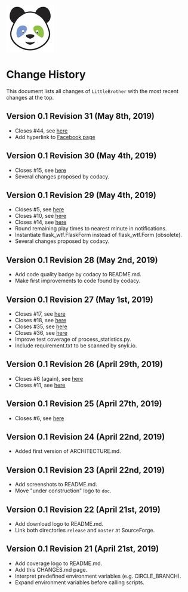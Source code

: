 ![LittleBrother-Logo](little_brother/static/icons/icon_baby-panda_128x128.png)

# Change History 

This document lists all changes of `LittleBrother` with the most recent changes at the top.

## Version 0.1 Revision 31 (May 8th, 2019)

*   Closes #44, see [here](https://github.com/marcus67/little_brother/issues/44)
*   Add hyperlink to [Facebook page](https://www.facebook.com/littlebrotherdebian/)

## Version 0.1 Revision 30 (May 4th, 2019)

*   Closes #15, see [here](https://github.com/marcus67/little_brother/issues/15)
*   Several changes proposed by codacy.

## Version 0.1 Revision 29 (May 4th, 2019)

*   Closes #5, see [here](https://github.com/marcus67/little_brother/issues/5)
*   Closes #10, see [here](https://github.com/marcus67/little_brother/issues/10)
*   Closes #14, see [here](https://github.com/marcus67/little_brother/issues/10)
*   Round remaining play times to nearest minute in notifications.
*   Instantiate flask_wtf.FlaskForm instead of flask_wtf.Form (obsolete).
*   Several changes proposed by codacy.
  
## Version 0.1 Revision 28 (May 2nd, 2019)

  * Add code quality badge by codacy to README.md.
  * Make first improvements to code found by codacy.

## Version 0.1 Revision 27 (May 1st, 2019)

  * Closes #17, see [here](https://github.com/marcus67/little_brother/issues/17)
  * Closes #18, see [here](https://github.com/marcus67/little_brother/issues/18)
  * Closes #35, see [here](https://github.com/marcus67/little_brother/issues/35)
  * Closes #36, see [here](https://github.com/marcus67/little_brother/issues/36)
  * Improve test coverage of process_statistics.py.
  * Include requirement.txt to be scanned by snyk.io.

## Version 0.1 Revision 26 (April 29th, 2019)

  * Closes #6 (again), see [here](https://github.com/marcus67/little_brother/issues/6)
  * Closes #11, see [here](https://github.com/marcus67/little_brother/issues/11)

## Version 0.1 Revision 25 (April 27th, 2019)

  * Closes #6, see [here](https://github.com/marcus67/little_brother/issues/6)

## Version 0.1 Revision 24 (April 22nd, 2019)

  * Added first version of ARCHITECTURE.md.

## Version 0.1 Revision 23 (April 22nd, 2019)

  * Add screenshots to README.md.
  * Move "under construction" logo to `doc`.

## Version 0.1 Revision 22 (April 21st, 2019)

  * Add download logo to README.md.
  * Link both directories `release` and `master` at SourceForge.

## Version 0.1 Revision 21 (April 21st, 2019)

  * Add coverage logo to README.md.
  * Add this CHANGES.md page.
  * Interpret predefined environment variables (e.g. CIRCLE_BRANCH).
  * Expand environment variables before calling scripts.
